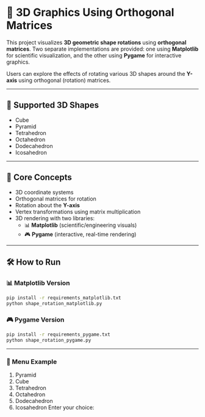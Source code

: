# 🧊 3D Graphics Using Orthogonal Matrices

This project visualizes **3D geometric shape rotations** using **orthogonal matrices**. Two separate implementations are provided: one using **Matplotlib** for scientific visualization, and the other using **Pygame** for interactive graphics.

Users can explore the effects of rotating various 3D shapes around the **Y-axis** using orthogonal (rotation) matrices.

---

## 🔷 Supported 3D Shapes

- Cube
- Pyramid
- Tetrahedron
- Octahedron
- Dodecahedron
- Icosahedron

---

## 🧠 Core Concepts

- 3D coordinate systems
- Orthogonal matrices for rotation
- Rotation about the **Y-axis**
- Vertex transformations using matrix multiplication
- 3D rendering with two libraries:
  - 📊 **Matplotlib** (scientific/engineering visuals)
  - 🎮 **Pygame** (interactive, real-time rendering)

---

## 🛠️ How to Run

### 📊 Matplotlib Version

```bash
pip install -r requirements_matplotlib.txt
python shape_rotation_matplotlib.py
```

### 🎮 Pygame Version
``` bash
pip install -r requirements_pygame.txt
python shape_rotation_pygame.py
```

---

### 🧾 Menu Example
1) Pyramid
2) Cube
3) Tetrahedron
4) Octahedron
5) Dodecahedron
6) Icosahedron
Enter your choice:
